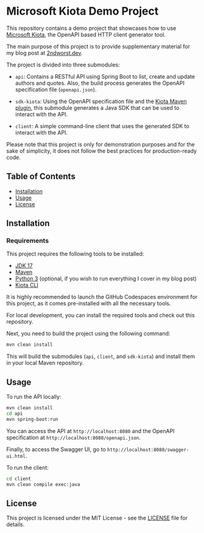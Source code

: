 # Microsoft Kiota Demo Project

This repository contains a demo project that showcases how to use [Microsoft Kiota](https://github.com/microsoft/kiota), the OpenAPI based HTTP client generator tool.

The main purpose of this project is to provide supplementary material for my blog post at [2ndworst.dev](https://2ndworst.dev).

The project is divided into three submodules:

- `api`: Contains a RESTful API using Spring Boot to list, create and update authors and quotes. Also, the build process generates the OpenAPI specification file (`openapi.json`).

- `sdk-kiota`: Using the OpenAPI specification file and the [Kiota Maven plugin](https://github.com/kiota-community/kiota-java-extra), this submodule generates a Java SDK that can be used to interact with the API.

- `client`: A simple command-line client that uses the generated SDK to interact with the API.

Please note that this project is only for demonstration purposes and for the sake of simplicity, it does not follow the best practices for production-ready code.

## Table of Contents

- [Installation](#installation)
- [Usage](#usage)
- [License](#license)

## Installation

### Requirements

This project requires the following tools to be installed:

- [JDK 17](https://adoptium.net/en-GB/temurin/releases/?version=17)
- [Maven](https://maven.apache.org/download.cgi)
- [Python 3](https://www.python.org/downloads/) (optional, if you wish to run everything I cover in my blog post)
- [Kiota CLI](https://learn.microsoft.com/en-gb/openapi/kiota/install?tabs=bash)

It is highly recommended to launch the GitHub Codespaces environment for this project, as it comes pre-installed with all the necessary tools.

For local development, you can install the required tools and check out this repository.

Next, you need to build the project using the following command:

```bash
mvn clean install
```

This will build the submodules (`api`, `client`, and `sdk-kiota`) and install them in your local Maven repository.

## Usage

To run the API locally:
    
```bash
mvn clean install
cd api
mvn spring-boot:run
```

You can access the API at `http://localhost:8080` and the OpenAPI specification at `http://localhost:8080/openapi.json`.

Finally, to access the Swagger UI, go to `http://localhost:8080/swagger-ui.html`.

To run the client:

```bash
cd client
mvn clean compile exec:java
```

## License

This project is licensed under the MIT License - see the [LICENSE](LICENSE) file for details.

